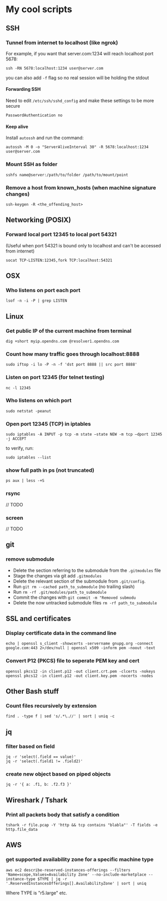 # My cool scripts

## SSH

### Tunnel from internet to localhost (like ngrok)

For example, if you want that server.com:1234 will reach localhost port 5678:

```
ssh -RN 5678:localhost:1234 user@server.com
```

you can also add `-f` flag so no real session will be holding the stdout

#### Forwarding SSH 

Need to edit `/etc/ssh/sshd_config` and make these settings to be more secure

```
PasswordAuthentication no
```

#### Keep alive

Install `autossh` and run the command:

```
autossh -M 0 -o "ServerAliveInterval 30" -R 5678:localhost:1234 user@server.com
```

### Mount SSH as folder

```
sshfs name@server:/path/to/folder /path/to/mount/point
```

### Remove a host from known_hosts (when machine signature changes)

```
ssh-keygen -R <the_offending_host>
```

## Networking (POSIX)

### Forward local port 12345 to local port 54321
(Useful when port 54321 is bound only to localhost and can't be accessed from internet)

```
socat TCP-LISTEN:12345,fork TCP:localhost:54321
```

## OSX

### Who listens on port each port

```
lsof -n -i -P | grep LISTEN
```

## Linux

### Get public IP of the current machine from terminal

```
dig +short myip.opendns.com @resolver1.opendns.com
```

### Count how many traffic goes through localhost:8888
```
sudo iftop -i lo -P -n -f 'dst port 8888 || src port 8888' 
```

### Listen on port 12345 (for telnet testing)
```
nc -l 12345
```

### Who listens on which port
```
sudo netstat -peanut
```

### Open port 12345 (TCP) in iptables

```
sudo iptables -A INPUT -p tcp -m state –state NEW -m tcp –dport 12345 -j ACCEPT 
```

to verify, run:

```
sudo iptables --list
```

### show full path in ps (not truncated)
```
ps aux | less -+S
```

### rsync

// TODO

### screen

// TODO

## git

### remove submodule

* Delete the section referring to the submodule from the `.gitmodules` file
* Stage the changes via git add `.gitmodules`
* Delete the relevant section of the submodule from `.git/config`.
* Run `git rm --cached path_to_submodule` (no trailing slash)
* Run `rm -rf .git/modules/path_to_submodule`
* Commit the changes with `git commit -m "Removed submodu`
* Delete the now untracked submodule files `rm -rf path_to_submodule`

## SSL and certificates

### Display certificate data in the command line

```
echo | openssl s_client -showcerts -servername gnupg.org -connect google.com:443 2>/dev/null | openssl x509 -inform pem -noout -text
```

### Convert P12 (PKCS) file to seperate PEM key and cert

```
openssl pkcs12 -in client.p12 -out client.crt.pem -clcerts -nokeys
openssl pkcs12 -in client.p12 -out client.key.pem -nocerts -nodes
```

## Other Bash stuff

### Count files recursively by extension

```
find . -type f | sed 's/.*\.//' | sort | uniq -c
```

## jq

### filter based on field

```
jq -r 'select(.field == value)'
jq -r 'select(.field1 != .field2)'
```

### create new object based on piped objects

```
jq -r '{ a: .f1, b: .f2.f3 }'
```

## Wireshark / Tshark

### Print all packets body that satisfy a condition
```
tshark -r file.pcap -Y 'http && tcp contains "blabla"' -T fields -e http.file_data
```

## AWS

### get supported availability zone for a specific machine type
```
aws ec2 describe-reserved-instances-offerings --filters 'Name=scope,Values=Availability Zone' --no-include-marketplace --instance-type $TYPE | jq -r '.ReservedInstancesOfferings[].AvailabilityZone' | sort | uniq
```

Where TYPE is "r5.large" etc.
